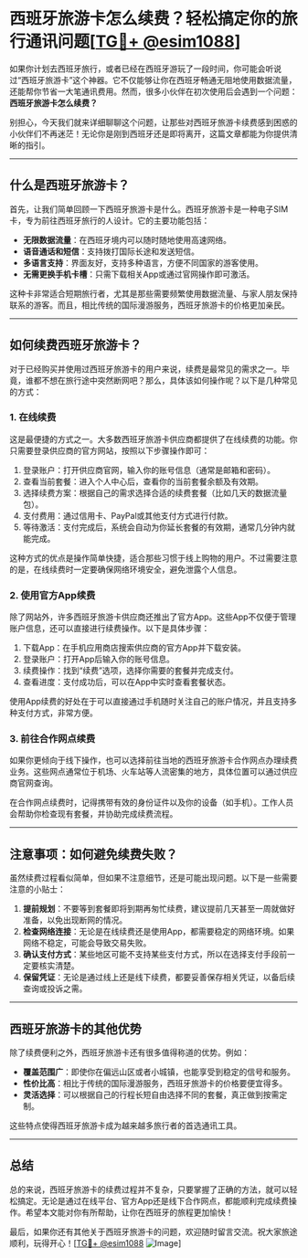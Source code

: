# 西班牙旅游卡怎么续费？轻松搞定你的旅行通讯问题[[TG💪+ @esim1088](https://t.me/s/esim1088)]

如果你计划去西班牙旅行，或者已经在西班牙游玩了一段时间，你可能会听说过“西班牙旅游卡”这个神器。它不仅能够让你在西班牙畅通无阻地使用数据流量，还能帮你节省一大笔通讯费用。然而，很多小伙伴在初次使用后会遇到一个问题：**西班牙旅游卡怎么续费？**

别担心，今天我们就来详细聊聊这个问题，让那些对西班牙旅游卡续费感到困惑的小伙伴们不再迷茫！无论你是刚到西班牙还是即将离开，这篇文章都能为你提供清晰的指引。

---

## 什么是西班牙旅游卡？

首先，让我们简单回顾一下西班牙旅游卡是什么。西班牙旅游卡是一种电子SIM卡，专为前往西班牙旅行的人设计。它的主要功能包括：

- **无限数据流量**：在西班牙境内可以随时随地使用高速网络。
- **语音通话和短信**：支持拨打国际长途和发送短信。
- **多语言支持**：界面友好，支持多种语言，方便不同国家的游客使用。
- **无需更换手机卡槽**：只需下载相关App或通过官网操作即可激活。

这种卡非常适合短期旅行者，尤其是那些需要频繁使用数据流量、与家人朋友保持联系的游客。而且，相比传统的国际漫游服务，西班牙旅游卡的价格更加亲民。

---

## 如何续费西班牙旅游卡？

对于已经购买并使用过西班牙旅游卡的用户来说，续费是最常见的需求之一。毕竟，谁都不想在旅行途中突然断网吧？那么，具体该如何操作呢？以下是几种常见的方式：

### 1. 在线续费

这是最便捷的方式之一。大多数西班牙旅游卡供应商都提供了在线续费的功能。你只需要登录供应商的官方网站，按照以下步骤操作即可：

1. 登录账户：打开供应商官网，输入你的账号信息（通常是邮箱和密码）。
2. 查看当前套餐：进入个人中心后，查看你的当前套餐余额及有效期。
3. 选择续费方案：根据自己的需求选择合适的续费套餐（比如几天的数据流量包）。
4. 支付费用：通过信用卡、PayPal或其他支付方式进行付款。
5. 等待激活：支付完成后，系统会自动为你延长套餐的有效期，通常几分钟内就能完成。

这种方式的优点是操作简单快捷，适合那些习惯于线上购物的用户。不过需要注意的是，在线续费时一定要确保网络环境安全，避免泄露个人信息。

### 2. 使用官方App续费

除了网站外，许多西班牙旅游卡供应商还推出了官方App。这些App不仅便于管理账户信息，还可以直接进行续费操作。以下是具体步骤：

1. 下载App：在手机应用商店搜索供应商的官方App并下载安装。
2. 登录账户：打开App后输入你的账号信息。
3. 续费操作：找到“续费”选项，选择你需要的套餐并完成支付。
4. 查看进度：支付成功后，可以在App中实时查看套餐状态。

使用App续费的好处在于可以直接通过手机随时关注自己的账户情况，并且支持多种支付方式，非常方便。

### 3. 前往合作网点续费

如果你更倾向于线下操作，也可以选择前往当地的西班牙旅游卡合作网点办理续费业务。这些网点通常位于机场、火车站等人流密集的地方，具体位置可以通过供应商官网查询。

在合作网点续费时，记得携带有效的身份证件以及你的设备（如手机）。工作人员会帮助你检查现有套餐，并协助完成续费流程。

---

## 注意事项：如何避免续费失败？

虽然续费过程看似简单，但如果不注意细节，还是可能出现问题。以下是一些需要注意的小贴士：

1. **提前规划**：不要等到套餐即将到期再匆忙续费，建议提前几天甚至一周就做好准备，以免出现断网的情况。
2. **检查网络连接**：无论是在线续费还是使用App，都需要稳定的网络环境。如果网络不稳定，可能会导致交易失败。
3. **确认支付方式**：某些地区可能不支持某些支付方式，所以在选择支付手段前一定要核实清楚。
4. **保留凭证**：无论是通过线上还是线下续费，都要妥善保存相关凭证，以备后续查询或投诉之需。

---

## 西班牙旅游卡的其他优势

除了续费便利之外，西班牙旅游卡还有很多值得称道的优势。例如：

- **覆盖范围广**：即使你在偏远山区或者小城镇，也能享受到稳定的信号和服务。
- **性价比高**：相比于传统的国际漫游服务，西班牙旅游卡的价格要便宜得多。
- **灵活选择**：可以根据自己的行程长短自由选择不同的套餐，真正做到按需定制。

这些特点使得西班牙旅游卡成为越来越多旅行者的首选通讯工具。

---

## 总结

总的来说，西班牙旅游卡的续费过程并不复杂，只要掌握了正确的方法，就可以轻松搞定。无论是通过在线平台、官方App还是线下合作网点，都能顺利完成续费操作。希望本文能对你有所帮助，让你在西班牙的旅程更加愉快！

最后，如果你还有其他关于西班牙旅游卡的问题，欢迎随时留言交流。祝大家旅途顺利，玩得开心！[[TG💪+ @esim1088](https://t.me/s/esim1088) ![Image](https://i.postimg.cc/4NQfJmqS/Snipaste-2025-05-13-00-14-12.png)]